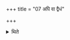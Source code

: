 +++
title = "07 अपि वा द्वैधं"

+++

<details><summary>थिते</summary>

7. Or rather, having divided (the rectum) into two (parts), having kept aside the thick one for the by-offerings, having divided the other (part) into three (parts) he keeps the middle one (out of those three parts) among the (limbs) meant for the deities (of the chief offering), he keeps the thin (part) among the (limbs) meant for the (offering to Agni) Sviṣṭakr̥t, the thickest (part) for the Iḍā.
</details>

